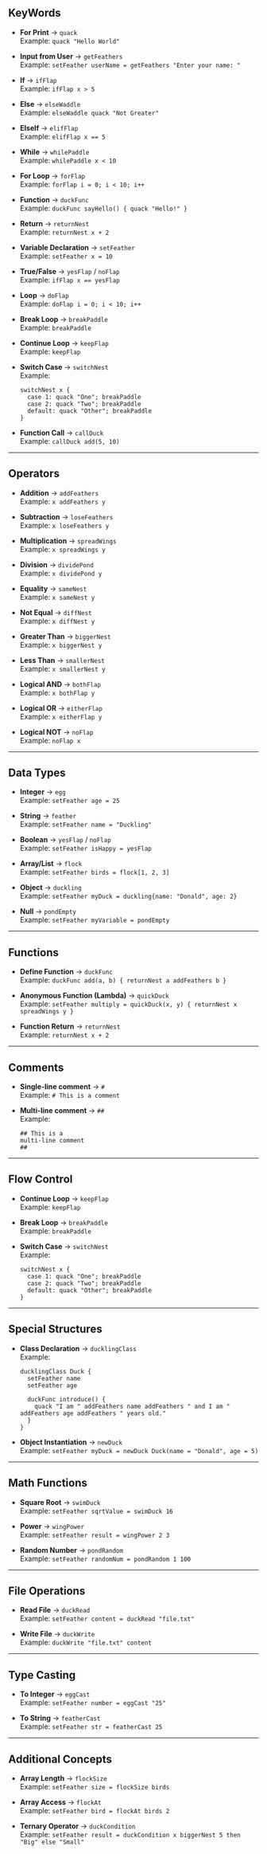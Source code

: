## KeyWords

- **For Print** -> `quack`  
  Example: `quack "Hello World"`

- **Input from User** -> `getFeathers`  
  Example: `setFeather userName = getFeathers "Enter your name: "`

- **If** -> `ifFlap`  
  Example: `ifFlap x > 5`

- **Else** -> `elseWaddle`  
  Example: `elseWaddle quack "Not Greater"`

- **ElseIf** -> `elifFlap`  
  Example: `elifFlap x == 5`

- **While** -> `whilePaddle`  
  Example: `whilePaddle x < 10`

- **For Loop** -> `forFlap`  
  Example: `forFlap i = 0; i < 10; i++`

- **Function** -> `duckFunc`  
  Example: `duckFunc sayHello() { quack "Hello!" }`

- **Return** -> `returnNest`  
  Example: `returnNest x + 2`

- **Variable Declaration** -> `setFeather`  
  Example: `setFeather x = 10`

- **True/False** -> `yesFlap` / `noFlap`  
  Example: `ifFlap x == yesFlap`

- **Loop** -> `doFlap`  
  Example: `doFlap i = 0; i < 10; i++`

- **Break Loop** -> `breakPaddle`  
  Example: `breakPaddle`

- **Continue Loop** -> `keepFlap`  
  Example: `keepFlap`

- **Switch Case** -> `switchNest`  
  Example:  
  ```  
  switchNest x {  
    case 1: quack "One"; breakPaddle  
    case 2: quack "Two"; breakPaddle  
    default: quack "Other"; breakPaddle  
  }
  ```

- **Function Call** -> `callDuck`  
  Example: `callDuck add(5, 10)`

---

## Operators

- **Addition** -> `addFeathers`  
  Example: `x addFeathers y`

- **Subtraction** -> `loseFeathers`  
  Example: `x loseFeathers y`

- **Multiplication** -> `spreadWings`  
  Example: `x spreadWings y`

- **Division** -> `dividePond`  
  Example: `x dividePond y`

- **Equality** -> `sameNest`  
  Example: `x sameNest y`

- **Not Equal** -> `diffNest`  
  Example: `x diffNest y`

- **Greater Than** -> `biggerNest`  
  Example: `x biggerNest y`

- **Less Than** -> `smallerNest`  
  Example: `x smallerNest y`

- **Logical AND** -> `bothFlap`  
  Example: `x bothFlap y`

- **Logical OR** -> `eitherFlap`  
  Example: `x eitherFlap y`

- **Logical NOT** -> `noFlap`  
  Example: `noFlap x`

---

## Data Types

- **Integer** -> `egg`  
  Example: `setFeather age = 25`

- **String** -> `feather`  
  Example: `setFeather name = "Duckling"`

- **Boolean** -> `yesFlap` / `noFlap`  
  Example: `setFeather isHappy = yesFlap`

- **Array/List** -> `flock`  
  Example: `setFeather birds = flock[1, 2, 3]`

- **Object** -> `duckling`  
  Example: `setFeather myDuck = duckling{name: "Donald", age: 2}`

- **Null** -> `pondEmpty`  
  Example: `setFeather myVariable = pondEmpty`

---

## Functions

- **Define Function** -> `duckFunc`  
  Example: `duckFunc add(a, b) { returnNest a addFeathers b }`

- **Anonymous Function (Lambda)** -> `quickDuck`  
  Example: `setFeather multiply = quickDuck(x, y) { returnNest x spreadWings y }`

- **Function Return** -> `returnNest`  
  Example: `returnNest x + 2`

---

## Comments

- **Single-line comment** -> `#`  
  Example: `# This is a comment`

- **Multi-line comment** -> `##`  
  Example:  
  ```  
  ## This is a  
  multi-line comment  
  ##  
  ```

---

## Flow Control

- **Continue Loop** -> `keepFlap`  
  Example: `keepFlap`

- **Break Loop** -> `breakPaddle`  
  Example: `breakPaddle`

- **Switch Case** -> `switchNest`  
  Example:  
  ```  
  switchNest x {  
    case 1: quack "One"; breakPaddle  
    case 2: quack "Two"; breakPaddle  
    default: quack "Other"; breakPaddle  
  }
  ```

---

## Special Structures

- **Class Declaration** -> `ducklingClass`  
  Example:  
  ```  
  ducklingClass Duck {  
    setFeather name  
    setFeather age  
  
    duckFunc introduce() {  
      quack "I am " addFeathers name addFeathers " and I am " addFeathers age addFeathers " years old."  
    }  
  }  
  ```

- **Object Instantiation** -> `newDuck`  
  Example: `setFeather myDuck = newDuck Duck(name = "Donald", age = 5)`

---

## Math Functions

- **Square Root** -> `swimDuck`  
  Example: `setFeather sqrtValue = swimDuck 16`

- **Power** -> `wingPower`  
  Example: `setFeather result = wingPower 2 3`

- **Random Number** -> `pondRandom`  
  Example: `setFeather randomNum = pondRandom 1 100`

---

## File Operations

- **Read File** -> `duckRead`  
  Example: `setFeather content = duckRead "file.txt"`

- **Write File** -> `duckWrite`  
  Example: `duckWrite "file.txt" content`

---

## Type Casting

- **To Integer** -> `eggCast`  
  Example: `setFeather number = eggCast "25"`

- **To String** -> `featherCast`  
  Example: `setFeather str = featherCast 25`


---

## Additional Concepts

- **Array Length** -> `flockSize`  
  Example: `setFeather size = flockSize birds`

- **Array Access** -> `flockAt`  
  Example: `setFeather bird = flockAt birds 2`

- **Ternary Operator** -> `duckCondition`  
  Example: `setFeather result = duckCondition x biggerNest 5 then "Big" else "Small"`
